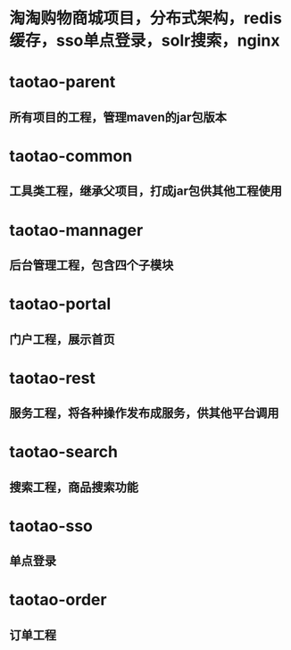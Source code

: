 # 淘淘购物商城项目，分布式架构，redis缓存，sso单点登录，solr搜索，nginx

# taotao-parent

## 所有项目的工程，管理maven的jar包版本

# taotao-common

## 工具类工程，继承父项目，打成jar包供其他工程使用

# taotao-mannager

## 后台管理工程，包含四个子模块

# taotao-portal

## 门户工程，展示首页

# taotao-rest

## 服务工程，将各种操作发布成服务，供其他平台调用

# taotao-search

## 搜索工程，商品搜索功能

# taotao-sso

## 单点登录

# taotao-order

## 订单工程